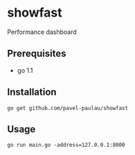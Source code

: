 showfast
========

Performance dashboard

Prerequisites
-------------

* go 1.1

Installation
------------

    go get github.com/pavel-paulau/showfast

Usage
-----

    go run main.go -address=127.0.0.1:8000
